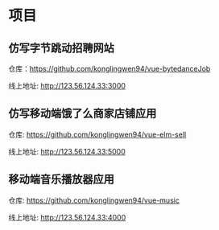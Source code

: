 # 项目

## 仿写字节跳动招聘网站

仓库：<https://github.com/konglingwen94/vue-bytedanceJob>

线上地址: <http://123.56.124.33:3000>

## 仿写移动端饿了么商家店铺应用

仓库: <https://github.com/konglingwen94/vue-elm-sell>

线上地址: <http://123.56.124.33:5000>

## 移动端音乐播放器应用

仓库: <https://github.com/konglingwen94/vue-music>

线上地址: <http://123.56.124.33:4000>
